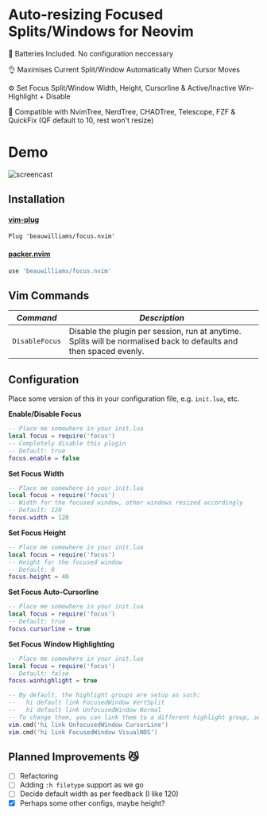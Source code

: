 # Auto-resizing Focused Splits/Windows for Neovim

🔋 Batteries Included. No configuration neccessary

👌 Maximises Current Split/Window Automatically When Cursor Moves

⚙️  Set Focus Split/Window Width, Height, Cursorline & Active/Inactive Win-Highlight + Disable

🙌 Compatible with NvimTree, NerdTree, CHADTree, Telescope, FZF & QuickFix (QF default to 10, rest won't resize)

# Demo

![screencast](https://i.ibb.co/0tsKww4/focusop.gif)

## Installation
#### [vim-plug](https://github.com/junegunn/vim-plug)
```vim
Plug 'beauwilliams/focus.nvim'
```
#### [packer.nvim](https://github.com/wbthomason/packer.nvim)
```lua
use 'beauwilliams/focus.nvim'
```

## Vim Commands

| _Command_      | _Description_ |
| -------------- | ------------- |
| `DisableFocus` |  Disable the plugin per session, run at anytime. Splits will be normalised back to defaults and then spaced evenly. |

## Configuration

Place some version of this in your configuration file, e.g. `init.lua`, etc.


**Enable/Disable Focus**
```lua
-- Place me somewhere in your init.lua
local focus = require('focus')
-- Completely disable this plugin
-- Default: true
focus.enable = false
```

**Set Focus Width**
```lua
-- Place me somewhere in your init.lua
local focus = require('focus')
-- Width for the focused window, other windows resized accordingly
-- Default: 120
focus.width = 120
```

**Set Focus Height**
```lua
-- Place me somewhere in your init.lua
local focus = require('focus')
-- Height for the focused window
-- Default: 0
focus.height = 40

```
**Set Focus Auto-Cursorline**
```lua
-- Place me somewhere in your init.lua
local focus = require('focus')
-- Default: true
focus.cursorline = true
```
**Set Focus Window Highlighting**
```lua
-- Place me somewhere in your init.lua
local focus = require('focus')
-- Default: false
focus.winhighlight = true

-- By default, the highlight groups are setup as such:
--   hi default link FocusedWindow VertSplit
--   hi default link UnfocusedWindow Normal
-- To change them, you can link them to a different highlight group, see `:h hi-default` for more info.
vim.cmd('hi link UnfocusedWindow CursorLine')
vim.cmd('hi link FocusedWindow VisualNOS')
```


## Planned Improvements 😼

- [ ] Refactoring
- [ ] Adding `:h filetype` support as we go
- [ ] Decide default width as per feedback (I like 120)
- [x] Perhaps some other configs, maybe height?

